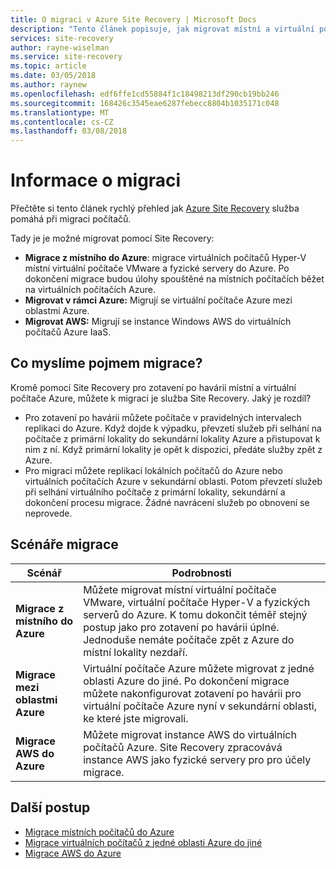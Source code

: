 ```yaml
---
title: O migraci v Azure Site Recovery | Microsoft Docs
description: "Tento článek popisuje, jak migrovat místní a virtuální počítače Azure pomocí služby Azure Site Recovery."
services: site-recovery
author: rayne-wiselman
ms.service: site-recovery
ms.topic: article
ms.date: 03/05/2018
ms.author: raynew
ms.openlocfilehash: edf6ffe1cd55884f1c18498213df290cb19bb246
ms.sourcegitcommit: 168426c3545eae6287febecc8804b1035171c048
ms.translationtype: MT
ms.contentlocale: cs-CZ
ms.lasthandoff: 03/08/2018
---
```

# <a name="about-migration"></a>Informace o migraci

Přečtěte si tento článek rychlý přehled jak [Azure Site Recovery](site-recovery-overview.md) služba pomáhá při migraci počítačů. 

Tady je je možné migrovat pomocí Site Recovery:

- **Migrace z místního do Azure**: migrace virtuálních počítačů Hyper-V místní virtuální počítače VMware a fyzické servery do Azure. Po dokončení migrace budou úlohy spouštěné na místních počítačích běžet na virtuálních počítačích Azure. 
- **Migrovat v rámci Azure:** Migrují se virtuální počítače Azure mezi oblastmi Azure. 
- **Migrovat AWS:** Migrují se instance Windows AWS do virtuálních počítačů Azure IaaS. 


## <a name="what-do-we-mean-by-migration"></a>Co myslíme pojmem migrace?

Kromě pomocí Site Recovery pro zotavení po havárii místní a virtuální počítače Azure, můžete k migraci je služba Site Recovery. Jaký je rozdíl?

- Pro zotavení po havárii můžete počítače v pravidelných intervalech replikaci do Azure. Když dojde k výpadku, převzetí služeb při selhání na počítače z primární lokality do sekundární lokality Azure a přistupovat k nim z ní. Když primární lokality je opět k dispozici, předáte služby zpět z Azure.
- Pro migraci můžete replikaci lokálních počítačů do Azure nebo virtuálních počítačích Azure v sekundární oblasti. Potom převzetí služeb při selhání virtuálního počítače z primární lokality, sekundární a dokončení procesu migrace. Žádné navrácení služeb po obnovení se neprovede.  


## <a name="migration-scenarios"></a>Scénáře migrace

**Scénář** | **Podrobnosti**
--- | ---
**Migrace z místního do Azure** | Můžete migrovat místní virtuální počítače VMware, virtuální počítače Hyper-V a fyzických serverů do Azure. K tomu dokončit téměř stejný postup jako pro zotavení po havárii úplné. Jednoduše nemáte počítače zpět z Azure do místní lokality nezdaří.
**Migrace mezi oblastmi Azure** | Virtuální počítače Azure můžete migrovat z jedné oblasti Azure do jiné. Po dokončení migrace můžete nakonfigurovat zotavení po havárii pro virtuální počítače Azure nyní v sekundární oblasti, ke které jste migrovali.
**Migrace AWS do Azure** | Můžete migrovat instance AWS do virtuálních počítačů Azure. Site Recovery zpracovává instance AWS jako fyzické servery pro pro účely migrace. 

## <a name="next-steps"></a>Další postup

- [Migrace místních počítačů do Azure](migrate-tutorial-on-premises-azure.md)
- [Migrace virtuálních počítačů z jedné oblasti Azure do jiné](azure-to-azure-tutorial-migrate.md)
- [Migrace AWS do Azure](migrate-tutorial-aws-azure.md)
